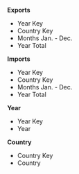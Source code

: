 **Exports**
* Year Key
* Country Key
* Months Jan. - Dec.
* Year Total

**Imports**
* Year Key
* Country Key
* Months Jan. - Dec.
* Year Total

**Year**
* Year Key
* Year

**Country**
* Country Key
* Country
